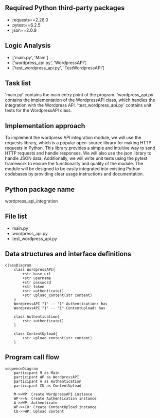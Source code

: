 ## Required Python third-party packages

- requests==2.26.0
- pytest==6.2.5
- json==2.0.9

## Logic Analysis

- ['main.py', 'Main']
- ['wordpress_api.py', 'WordpressAPI']
- ['test_wordpress_api.py', 'TestWordpressAPI']

## Task list

'main.py' contains the main entry point of the program.
'wordpress_api.py' contains the implementation of the WordpressAPI class, which handles the integration with the Wordpress API.
'test_wordpress_api.py' contains unit tests for the WordpressAPI class.

## Implementation approach

To implement the wordpress API integration module, we will use the requests library, which is a popular open-source library for making HTTP requests in Python. This library provides a simple and intuitive way to send HTTP requests and handle responses. We will also use the json library to handle JSON data. Additionally, we will write unit tests using the pytest framework to ensure the functionality and quality of the module. The module will be designed to be easily integrated into existing Python codebases by providing clear usage instructions and documentation.

## Python package name

wordpress_api_integration

## File list

- main.py
- wordpress_api.py
- test_wordpress_api.py

## Data structures and interface definitions


    classDiagram
        class WordpressAPI{
            +str base_url
            +str username
            +str password
            +str token
            +str authenticate() 
            +str upload_content(str content)
        }
        WordpressAPI "1" -- "1" Authentication: has
        WordpressAPI "1" -- "1" ContentUpload: has
        
        class Authentication{
            +str authenticate()
        }
        
        class ContentUpload{
            +str upload_content(str content)
        }
    

## Program call flow


    sequenceDiagram
        participant M as Main
        participant WP as WordpressAPI
        participant A as Authentication
        participant CU as ContentUpload
        
        M->>WP: Create WordpressAPI instance
        WP->>A: Create Authentication instance
        A->>WP: Authenticate
        WP->>CU: Create ContentUpload instance
        CU->>WP: Upload content

